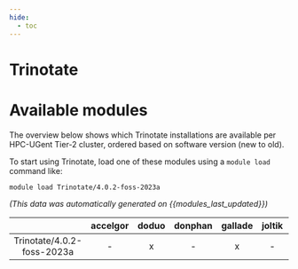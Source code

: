 ```yaml
---
hide:
  - toc
---
```


Trinotate
=========

# Available modules


The overview below shows which Trinotate installations are available per HPC-UGent Tier-2 cluster, ordered based on software version (new to old).

To start using Trinotate, load one of these modules using a `module load` command like:

```shell
module load Trinotate/4.0.2-foss-2023a
```

*(This data was automatically generated on {{modules_last_updated}})*

| |accelgor|doduo|donphan|gallade|joltik|litleo|shinx|
| :---: | :---: | :---: | :---: | :---: | :---: | :---: | :---: |
|Trinotate/4.0.2-foss-2023a|-|x|-|x|-|x|x|
